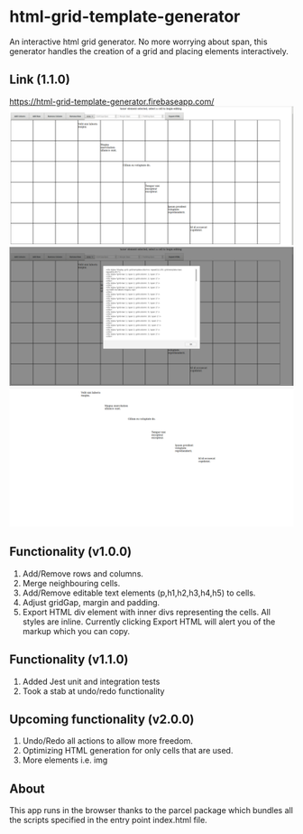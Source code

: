 # html-grid-template-generator
An interactive html grid generator. No more worrying about span, this generator handles the creation of a grid and placing elements interactively.

## Link (1.1.0)
https://html-grid-template-generator.firebaseapp.com/
<img src="screenshots/v1-grid.png" alt="V1 Grid Screenshot" class="inline"/>
<img src="screenshots/v1-export.png" alt="V1 Export Screenshot" class="inline"/>
<img src="screenshots/v1-result.png" alt="V1 Result Screenshot" class="inline"/>

## Functionality (v1.0.0)
1) Add/Remove rows and columns.
2) Merge neighbouring cells.
3) Add/Remove editable text elements (p,h1,h2,h3,h4,h5) to cells.
4) Adjust gridGap, margin and padding.
5) Export HTML div element with inner divs representing the cells. All styles are inline. Currently clicking Export HTML will alert you of the markup which you can copy.

## Functionality (v1.1.0)
1) Added Jest unit and integration tests
2) Took a stab at undo/redo functionality

## Upcoming functionality (v2.0.0)
1) Undo/Redo all actions to allow more freedom.
2) Optimizing HTML generation for only cells that are used.
3) More elements i.e. img

## About
This app runs in the browser thanks to the parcel package which bundles all the scripts specified in the entry point index.html file.